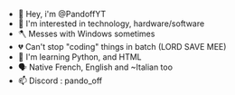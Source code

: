- 👋 Hey, i'm  @PandoffYT
- 👀 I'm interested in technology, hardware/software
- 🪓 Messes with Windows sometimes
- 💔 Can't stop "coding" things in batch (LORD SAVE MEE)
- 🌱 I'm learning Python, and HTML
- 🗣️ Native French, English  and ~Italian too
- 📫 Discord : pando_off

